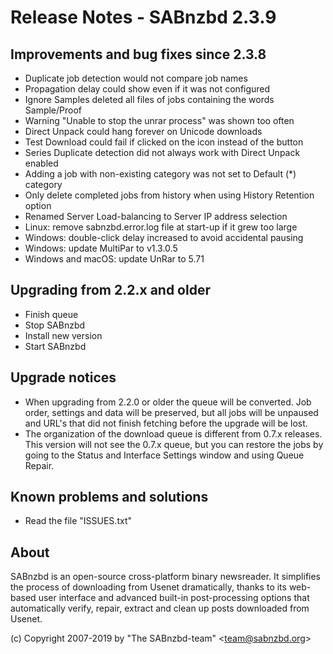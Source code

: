 Release Notes - SABnzbd 2.3.9
=========================================================

## Improvements and bug fixes since 2.3.8
- Duplicate job detection would not compare job names
- Propagation delay could show even if it was not configured
- Ignore Samples deleted all files of jobs containing the words Sample/Proof
- Warning "Unable to stop the unrar process" was shown too often
- Direct Unpack could hang forever on Unicode downloads
- Test Download could fail if clicked on the icon instead of the button
- Series Duplicate detection did not always work with Direct Unpack enabled
- Adding a job with non-existing category was not set to Default (*) category
- Only delete completed jobs from history when using History Retention option
- Renamed Server Load-balancing to Server IP address selection
- Linux: remove sabnzbd.error.log file at start-up if it grew too large
- Windows: double-click delay increased to avoid accidental pausing
- Windows: update MultiPar to v1.3.0.5
- Windows and macOS: update UnRar to 5.71

## Upgrading from 2.2.x and older
- Finish queue
- Stop SABnzbd
- Install new version
- Start SABnzbd

## Upgrade notices
- When upgrading from 2.2.0 or older the queue will be converted. Job order,
  settings and data will be preserved, but all jobs will be unpaused and
  URL's that did not finish fetching before the upgrade will be lost.
- The organization of the download queue is different from 0.7.x releases.
  This version will not see the 0.7.x queue, but you can restore the jobs
  by going to the Status and Interface Settings window and using Queue Repair.

## Known problems and solutions
- Read the file "ISSUES.txt"

## About
  SABnzbd is an open-source cross-platform binary newsreader.
  It simplifies the process of downloading from Usenet dramatically, thanks
  to its web-based user interface and advanced built-in post-processing options
  that automatically verify, repair, extract and clean up posts downloaded
  from Usenet.

  (c) Copyright 2007-2019 by "The SABnzbd-team" \<team@sabnzbd.org\>
